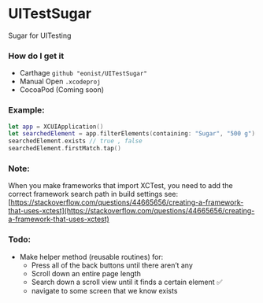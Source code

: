 # UITestSugar
Sugar for UITesting

### How do I get it
- Carthage `github "eonist/UITestSugar"`
- Manual Open `.xcodeproj`
- CocoaPod (Coming soon)

### Example:
```swift
let app = XCUIApplication()
let searchedElement = app.filterElements(containing: "Sugar", "500 g").element
searchedElement.exists // true , false
searchedElement.firstMatch.tap()
```

### Note:
When you make frameworks that import XCTest, you need to add the correct framework search path in build settings see: [https://stackoverflow.com/questions/44665656/creating-a-framework-that-uses-xctest](https://stackoverflow.com/questions/44665656/creating-a-framework-that-uses-xctest)

### Todo:
- Make helper method (reusable routines) for:
	- Press all of the back buttons until there aren’t any
	- Scroll down an entire page length
	- Search down a scroll view until it finds a certain element ✅
	- navigate to some screen that we know exists

